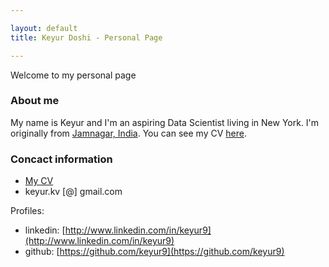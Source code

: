 ```yaml
---

layout: default
title: Keyur Doshi - Personal Page

---
```


Welcome to my personal page

### About me

My name is Keyur and I'm an aspiring Data Scientist living in New York. I'm originally from [Jamnagar, India](https://en.wikipedia.org/wiki/Jamnagar). You can see my CV [here](/cv).


### Concact information

- [My CV](/cv)
- keyur.kv [@] gmail.com

Profiles:

- linkedin: [http://www.linkedin.com/in/keyur9](http://www.linkedin.com/in/keyur9)
- github: [https://github.com/keyur9](https://github.com/keyur9)

